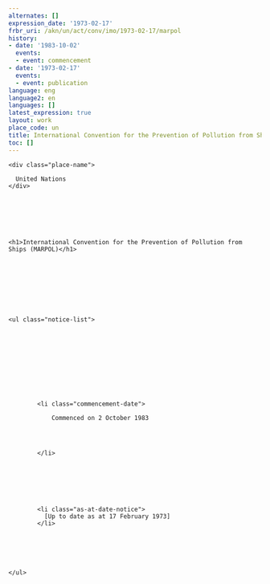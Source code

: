 ```yaml
---
alternates: []
expression_date: '1973-02-17'
frbr_uri: /akn/un/act/conv/imo/1973-02-17/marpol
history:
- date: '1983-10-02'
  events:
  - event: commencement
- date: '1973-02-17'
  events:
  - event: publication
language: eng
language2: en
languages: []
latest_expression: true
layout: work
place_code: un
title: International Convention for the Prevention of Pollution from Ships (MARPOL)
toc: []
---
```


<div>



  


<div class="coverpage">
  

  
    <div class="place-name">
      
      United Nations
    </div>
  

  
    
  

  
    <h1>International Convention for the Prevention of Pollution from Ships (MARPOL)</h1>
  

  
    
      
    
  

  
    <ul class="notice-list">
      
  


      
        
      

      
        
          
            <li class="commencement-date">
              
                Commenced on 2 October 1983
              
              
                
              
            </li>
          
        
      

      
        
          
            <li class="as-at-date-notice">
              [Up to date as at 17 February 1973]
            </li>
          
        
      

      

    </ul>
  

  
    



  
</div>







<span class="akn-akomaNtoso"><article class="akn-act" data-name="act" data-contains="originalVersion"><span class="akn-body"><section class="akn-section" id="section_1" data-eId="section_1"><h3> </h3>
<span class="akn-content"><span class="akn-p"> </span></span></section></span></article></span>





</div>